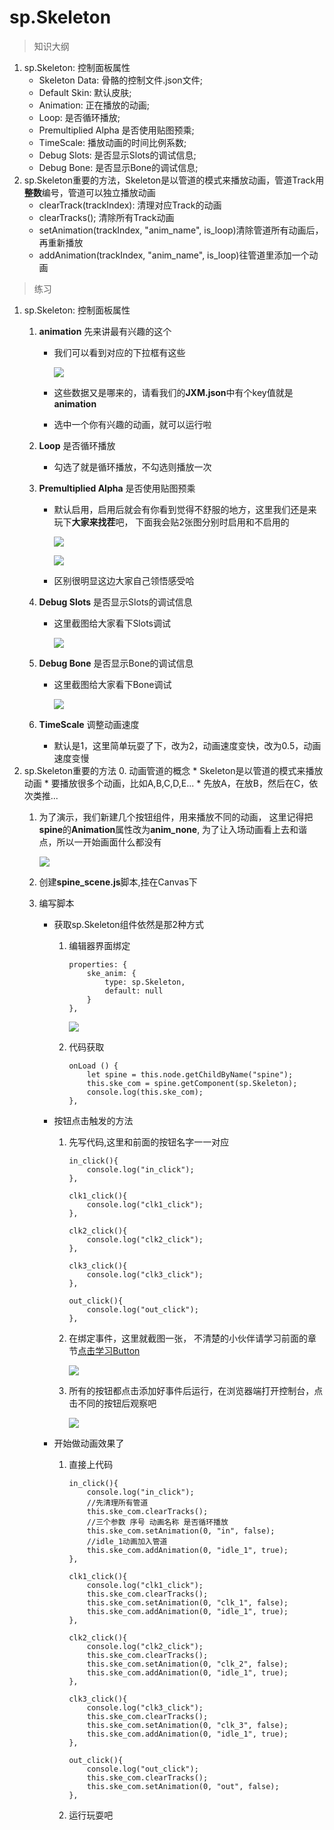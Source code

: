# sp.Skeleton

> 知识大纲
1. sp.Skeleton: 控制面板属性
    * Skeleton Data: 骨骼的控制文件.json文件;
    * Default Skin: 默认皮肤;
    * Animation:  正在播放的动画;
    * Loop: 是否循环播放;
    * Premultiplied Alpha 是否使用贴图预乘;
    * TimeScale: 播放动画的时间比例系数;
    * Debug Slots: 是否显示Slots的调试信息;
    * Debug Bone: 是否显示Bone的调试信息;
2. sp.Skeleton重要的方法，Skeleton是以管道的模式来播放动画，管道Track用**整数**编号，管道可以独立播放动画 
    * clearTrack(trackIndex): 清理对应Track的动画
    * clearTracks(); 清除所有Track动画
    * setAnimation(trackIndex, "anim_name", is_loop)清除管道所有动画后，再重新播放
    * addAnimation(trackIndex, "anim_name", is_loop)往管道里添加一个动画 
    
> 练习
1. sp.Skeleton: 控制面板属性
    1. **animation** 先来讲最有兴趣的这个    
        * 我们可以看到对应的下拉框有这些
            
            ![](./images/animation下拉框.jpg)  
        
        * 这些数据又是哪来的，请看我们的**JXM.json**中有个key值就是**animation**  
        * 选中一个你有兴趣的动画，就可以运行啦
    2. **Loop** 是否循环播放  
        * 勾选了就是循环播放，不勾选则播放一次  
        
    3. **Premultiplied Alpha** 是否使用贴图预乘
        * 默认启用，启用后就会有你看到觉得不舒服的地方，这里我们还是来玩下**大家来找茬**吧，
            下面我会贴2张图分别时启用和不启用的
        
            ![](./images/使用贴图预乘.jpg)
            
            ![](./images/不使用贴图预乘.jpg)    
            
        * 区别很明显这边大家自己领悟感受哈  
    4. **Debug Slots** 是否显示Slots的调试信息
        * 这里截图给大家看下Slots调试
        
            ![](./images/slots调试.jpg)
        
    5. **Debug Bone** 是否显示Bone的调试信息 
        * 这里截图给大家看下Bone调试
        
            ![](./images/bone调试.jpg) 
            
    6. **TimeScale** 调整动画速度
        * 默认是1，这里简单玩耍了下，改为2，动画速度变快，改为0.5，动画速度变慢        
2. sp.Skeleton重要的方法
    0. 动画管道的概念
        * Skeleton是以管道的模式来播放动画
        * 要播放很多个动画，比如A,B,C,D,E...
        * 先放A，在放B，然后在C，依次类推...
    1. 为了演示，我们新建几个按钮组件，用来播放不同的动画，
        这里记得把**spine**的**Animation**属性改为**anim_none**,
        为了让入场动画看上去和谐点，所以一开始画面什么都没有
        
        ![](./images/创建按钮用来播放不同的动画.png)
              
    2. 创建**spine_scene.js**脚本,挂在Canvas下
    
    3. 编写脚本
        * 获取sp.Skeleton组件依然是那2种方式
            1. 编辑器界面绑定
                ```
                properties: {
                    ske_anim: {
                        type: sp.Skeleton,
                        default: null
                    }
                },
                ```
                
                ![](./images/编辑器绑定sp.Skeleton.jpg)
                
            2. 代码获取
                ```
                onLoad () {
                    let spine = this.node.getChildByName("spine");
                    this.ske_com = spine.getComponent(sp.Skeleton);
                    console.log(this.ske_com);
                },
                ```
        * 按钮点击触发的方法
            1. 先写代码,这里和前面的按钮名字一一对应
                ```
                in_click(){
                    console.log("in_click");
                },
            
                clk1_click(){
                    console.log("clk1_click");
                },
            
                clk2_click(){
                    console.log("clk2_click");
                },
            
                clk3_click(){
                    console.log("clk3_click");
                },
            
                out_click(){
                    console.log("out_click");
                },
                ```     
            2. 在绑定事件，这里就截图一张，
                不清楚的小伙伴请学习前面的章节[点击学习Button](../day-008-Button/00-cc.Button使用.md)         
                
                ![](./images/注册按钮点击事件.jpg)
                
            3. 所有的按钮都点击添加好事件后运行，在浏览器端打开控制台，点击不同的按钮后观察吧
            
                ![](./images/调试注册的点击事件.jpg)    
                
        * 开始做动画效果了
            1. 直接上代码
                ```
                in_click(){
                    console.log("in_click");
                    //先清理所有管道
                    this.ske_com.clearTracks();
                    //三个参数 序号 动画名称 是否循环播放
                    this.ske_com.setAnimation(0, "in", false);
                    //idle_1动画加入管道
                    this.ske_com.addAnimation(0, "idle_1", true);
                },
            
                clk1_click(){
                    console.log("clk1_click");
                    this.ske_com.clearTracks();
                    this.ske_com.setAnimation(0, "clk_1", false);
                    this.ske_com.addAnimation(0, "idle_1", true);
                },
            
                clk2_click(){
                    console.log("clk2_click");
                    this.ske_com.clearTracks();
                    this.ske_com.setAnimation(0, "clk_2", false);
                    this.ske_com.addAnimation(0, "idle_1", true);
                },
            
                clk3_click(){
                    console.log("clk3_click");
                    this.ske_com.clearTracks();
                    this.ske_com.setAnimation(0, "clk_3", false);
                    this.ske_com.addAnimation(0, "idle_1", true);
                },
            
                out_click(){
                    console.log("out_click");
                    this.ske_com.clearTracks();
                    this.ske_com.setAnimation(0, "out", false);
                },    
                ```        
            2. 运行玩耍吧    